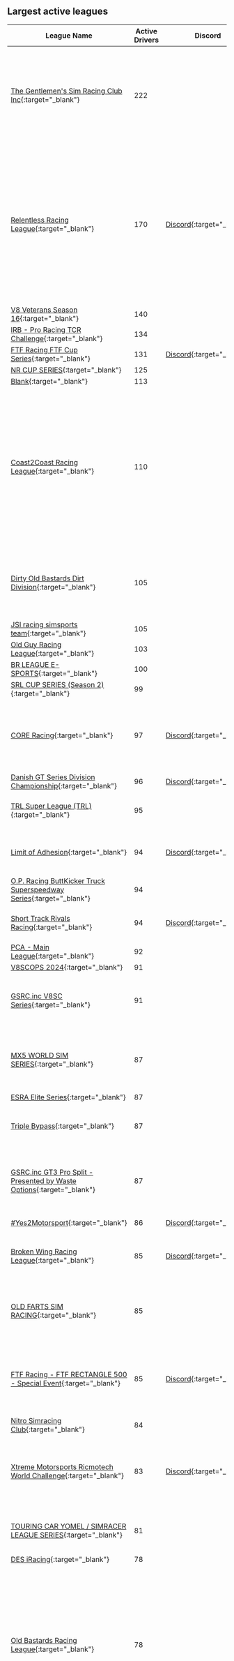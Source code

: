 ## Largest active leagues

| League Name | Active Drivers | Discord | About |
|--------------------------------------------------------------------------------------------------------------------------------------------------|--------------|-------------------------------------------------------------------|--------------------------------------------------------------------------------------------------------------------------------------------------------------------------------------------------------------------------------------------------------------------------------------------------------------------------------------------------------------------------------------------------------------------------------------------------------------------------------------------------------------------------------------------------------------------------------------------------------------------------------------------------------------------------------------------------------------------------------------------------------------------------------------------------------------------------------------------------------------------------------------------------------------------------------------------------------------------------------------------------------------------------------------------|
|[The Gentlemen's Sim Racing Club Inc](https://members.iracing.com/membersite/member/LeagueView.do?league=3143){:target="_blank"} |222 | |Welcome to the Gentlemen's Sim Racing Club\! We are a club filled with racers of all abilities in a range of different cars and racing formats\. Based on the iRacing platform, our league features 13 championships and many weekend special events and hosted fun races\. With 3 nights of broadcast racing and over 450 paid members, you are always in luck when trying to find a race\.   You can apply for a membership online and be racing with us in no time\! Membership costs are as low as $10 a season\.   Please don't hesitate to contact us with any questions you may have, and join our Facebook group\. |
|[Relentless Racing League](https://members.iracing.com/membersite/member/LeagueView.do?league=9238){:target="_blank"} |170 |[Discord](https://discord.gg/kRgpkFDnFP){:target="_blank"} |Welcome to Relentless Racing League   Relentless Racing League \(RRL\) is a progression\-based league focused on NASCAR Asphalt ovals with a very tight team environment\.   Progression:  All new drivers will start out in our ARCA series and progress from there\.  ARCA/Trucks\-\>Xfinity\-\>Cup   Progression Eligibility:  Drivers are eligible to move up once they have completed 50% of the race in the current series that they are racing\. Being pulled up is based on team owner/teams looking to fill out their roster in the series\.   Race Times:  ARCA \- 26\-week series  Thursdays \- Lobby opens at 8:00 PM EST  \-55 minutes of practice  \-5 minutes qualifying, 2 Laps  \- Green flag drops at 9:00 PM EST  Trucks \- 26\-week series \- With Playoffs  Tuesdays \- Same time slots as Above  Xfinity \- 26\-week series \- With Playoffs  Mondays \- Same time slots as Above  Cup \- 26\-week series \- With Playoffs  Fridays \- Same time slots as Above   RRL also host a variety of exhibition series\. These |
|[V8 Veterans Season 16](https://members.iracing.com/membersite/member/LeagueView.do?league=6788){:target="_blank"} |140 | |Best Over 40's in Australia battle it out in V8 Supercars\! Season 16 |
|[IRB \- Pro Racing TCR Challenge](https://members.iracing.com/membersite/member/LeagueView.do?league=2957){:target="_blank"} |134 | |Bem\-vindo ao IRB Esports\.   A maior operadora de AV da América Latina\. |
|[FTF Racing FTF Cup Series](https://members.iracing.com/membersite/member/LeagueView.do?league=2709){:target="_blank"} |131 |[Discord](https://discord.gg/JDNPMvK){:target="_blank"} |FTF Cup Series |
|[NR CUP SERIES](https://members.iracing.com/membersite/member/LeagueView.do?league=9427){:target="_blank"} |125 | | |
|[Blank](https://members.iracing.com/membersite/member/LeagueView.do?league=2241){:target="_blank"} |113 | |www\.facebook\.com/teamvlr |
|[Coast2Coast Racing League](https://members.iracing.com/membersite/member/LeagueView.do?league=3418){:target="_blank"} |110 | |Welcome to Coast2Coast Racing Leagues   We are a group that are passionate about racing and strive to provide a well\-managed, adrenalin pumping, wheel\-to\-wheel racing experience with high standards of race\-craft, clean racing and drivers that show respect to their fellow competitors with an emphasis on camaraderie and a community environment\. Members know that they are a part of something bigger than just the on\-track experience\.   We are a community based league\. A large proportion of our drivers are actively involved in the league, from Executive, Review Committee, Admining Races, Advisory committees and many other volunteer activities\. We also run Charity Races every season and have raised over $21,000 for organizations such as the Steve King Foundation and various Veteran's Charities\.  While we have live Admins managing every Race, races are reviewed and penalties assigned by a Volunteer Review Committee\. |
|[Dirty Old Bastards Dirt Division](https://members.iracing.com/membersite/member/LeagueView.do?league=1898){:target="_blank"} |105 | |Close, clean and intense dirt racing\!   General Manager/Owner: Chris Roberts  League Admin: Tyler Henselman  League Admin: Alan Simerl  League Admin: Jonathan Lohe  League Admin: Aaron Shaffer  League Admin: Tyson Landis  League Admin: Mark Smith  League Admin: Brad Faria   Danlisa league page: http://danlisa\.com/scoring/league\_series\.php?league\_id\=1403 |
|[JSI racing simsports team](https://members.iracing.com/membersite/member/LeagueView.do?league=5187){:target="_blank"} |105 | |fun dirt and tarmac racing |
|[Old Guy Racing League](https://members.iracing.com/membersite/member/LeagueView.do?league=9339){:target="_blank"} |103 | |We are a group of adult guys who want to make friends, grow as racers together and race clean |
|[BR LEAGUE E\-SPORTS](https://members.iracing.com/membersite/member/LeagueView.do?league=8144){:target="_blank"} |100 | |Liga de Automobilismo Virtual Brasileira / Brazilian Virtual Race League |
|[SRL CUP SERIES \(Season 2\)](https://members.iracing.com/membersite/member/LeagueView.do?league=8781){:target="_blank"} |99 | |Monday Nights @ 8 PM EST |
|[CORE Racing](https://members.iracing.com/membersite/member/LeagueView.do?league=3500){:target="_blank"} |97 |[Discord](https://discord.gg/vT3gqq){:target="_blank"} |A league unlike any other you will find on iRacing\. Ultimately this league is dedicated to those that love to have fun and race hard but clean\. Apply now and let the fun begin\!\!\!   League discord is https://discord\.gg/vT3gqq  League Twitter is @racing2thecore  League Facebook Group is CORE Racing League  League Website is coreracingleague\.com  League Instagram is core\_racing\_league |
|[Danish GT Series Division Championship](https://members.iracing.com/membersite/member/LeagueView.do?league=6281){:target="_blank"} |96 |[Discord](https://discord.gg/CZryFgC){:target="_blank"} |P1 Danish GT Series Pro/am |
|[TRL Super League \(TRL\)](https://members.iracing.com/membersite/member/LeagueView.do?league=5340){:target="_blank"} |95 | |TRL SUPER LEAGUE \(TRL\) \- An Australian based iRacing League\. We run all the Dirt Classes eg, Dirt Sprintcars, Dirt Street Stocks, Dirt Midgets, Dirt Late Models, Dirt Modifieds, Pro 4 Trucks and Much Much More |
|[Limit of Adhesion](https://members.iracing.com/membersite/member/LeagueView.do?league=3564){:target="_blank"} |94 |[Discord](https://discord.gg/eUnqADJ){:target="_blank"} |Friends racing championship that has expanded\. If you're interested in joining then drop by our discord and see if you fit in\.   \*\*\*\*MUST HAVE AN IRATING OF 4000 OR LESS\*\*\*\*   https://discord\.gg/eUnqADJ   Please read  https://www\.iracing\.com/the\-art\-of\-racecraft/ |
|[O\.P\. Racing ButtKicker Truck Superspeedway Series](https://members.iracing.com/membersite/member/LeagueView.do?league=2811){:target="_blank"} |94 | | |
|[Short Track Rivals Racing](https://members.iracing.com/membersite/member/LeagueView.do?league=10070){:target="_blank"} |94 |[Discord](https://discord.gg/PmEh52Y3){:target="_blank"} |Discord Information \- https://discord\.gg/PmEh52Y3  Facebook page \- https://www\.facebook\.com/profile\.php?id\=61550375705941&mibextid\=ZbWKwL |
|[PCA \- Main League](https://members.iracing.com/membersite/member/LeagueView.do?league=3167){:target="_blank"} |92 | |The official sim racing league for the Porsche Club of America membership\. |
|[V8SCOPS 2024](https://members.iracing.com/membersite/member/LeagueView.do?league=9964){:target="_blank"} |91 | |V8SCOPS 2024 League |
|[GSRC\.inc V8SC Series](https://members.iracing.com/membersite/member/LeagueView.do?league=5308){:target="_blank"} |91 | |V8 Series organised by The Gentlemens Sim Racing Club   This League will be used to set up the Ferries Shifters V8 Supercar Series Races\.   This is a Sub League run by the Gentlemens Sim Racing Club Inc\.  Which is a group of like minded people who are into iRracing and like to race in official and unofficial events\. |
|[MX5 WORLD SIM SERIES](https://members.iracing.com/membersite/member/LeagueView.do?league=3259){:target="_blank"} |87 | |10 GRAND PRIX, 1 WORLD FINAL, 1 CHAMPION   MX5WORLDSIMSERIES@GMAIL\.COM   DIVISION BASED RACING   RACES BROADCASTED LIVE AT THE GLOBAL SIMRACING CHANNEL   SOCIALS:  WWW\.FACEBOOK\.COM/MX5WORLDSIMSERIES  INSTAGRAM: @MX5WORLDSIMSERIES  EMAIL: MX5WORLDSIMSERIES@GMAIL\.COM |
|[ESRA Elite Series](https://members.iracing.com/membersite/member/LeagueView.do?league=3100){:target="_blank"} |87 | |Elite Series of ESRA |
|[Triple Bypass](https://members.iracing.com/membersite/member/LeagueView.do?league=9479){:target="_blank"} |87 | |Triple Bypass Racing League \- NASCAR \- Free League   Sunday \- NextGen Cup Series  Tuesday \- 87 Legends Series  Wednesday \- King of the Hill  Thursday \- ARCA Series   Practice opens @ 8:30PM EST/EDT  Qualifying @ 9:00PM EST/EDT |
|[GSRC\.inc GT3 Pro Split \- Presented by Waste Options](https://members.iracing.com/membersite/member/LeagueView.do?league=5307){:target="_blank"} |87 | |Top Split for the GT3 Series organised by The Gentlemens Sim Racing Club   This League will be used to set up and host the GT3 Pro Split Events on a Monday   This is a Sub League run by the Gentlemens Sim Racing Club Inc\.  Which is a group of like minded people who are into iRacing and like to race in official and unofficial events\. |
|[\#Yes2Motorsport](https://members.iracing.com/membersite/member/LeagueView.do?league=5789){:target="_blank"} |86 |[Discord](https://discord.gg/kcFEq7sbR3){:target="_blank"} |THURSDAYS, 7PM ET  twitter\.com/yes2motorsport  discord\.gg/kcFEq7sbR3 |
|[Broken Wing Racing League](https://members.iracing.com/membersite/member/LeagueView.do?league=8158){:target="_blank"} |85 |[Discord](https://discord.gg/cU7AECjnXZ){:target="_blank"} |BWRL is a NA\-Based, community\-focused racing league for drivers of all skill categories\. Whether you're a newer driver, or going for record times, you are all welcome\.   Currently fielding an F4 Championship on Tuesday evenings\. |
|[OLD FARTS SIM RACING](https://members.iracing.com/membersite/member/LeagueView.do?league=314){:target="_blank"} |85 | |Our Mission is to embrace the most competitive online Internet racing possible\. Our league agrees and adheres to all references listed in the iRacing sporting codes\.   Our first objective is to help and promote all drivers to receive their highest level of driving skills, in order to advance our league to its highest competitive level\. All this, while having fun, and making a few good friends along the way\. |
|[FTF Racing \- FTF RECTANGLE 500 \- Special Event](https://members.iracing.com/membersite/member/LeagueView.do?league=5973){:target="_blank"} |85 |[Discord](https://discord.gg/JDNPMvK){:target="_blank"} |RACE Date \- Friday, December 30th, 2022   Time \- 8:30 PM ET  Track \- Indianapolis Motor Speedway \(Open Wheel Oval\)  Car: Dallara IR\-18   Tuesday, December 27th, 2022 \- Qualifying Day \(7:00 pm ET \- 11:00 pm ET\)  Wednesday, December 28th, 2022 \- Bump Day \(8:00 pm ET\)   Main Session Times & Sim Times :  Sim Date \- 5/29/22 1x time  8:00 PM ET \- Practice \(0:30\)  8:30 PM ET \- Race \(200 Laps\) |
|[Nitro Simracing Club](https://members.iracing.com/membersite/member/LeagueView.do?league=10258){:target="_blank"} |84 | |La liga de Simracing mas grande de colombia |
|[Xtreme Motorsports Ricmotech World Challenge](https://members.iracing.com/membersite/member/LeagueView.do?league=2648){:target="_blank"} |83 |[Discord](https://discord.gg/kctTAzF8vR){:target="_blank"} |WORLD CHALLENGE RETURN JAN 2023 WITH GTP and GT3\. \*\*\* You must register through our web page not here\. \*\*\*   EVENTS ARE HELD EVERY OTHER MONDAY WITH ALL EVENTS COVERED BY APEX RACING TV   Welcome to the Xtrememotorsports Ricmotech World Challenge\.   CLASSES  GT3 CLASS PRO/AM  GTP   For more information visit our website @ https://www\.xmsracing\.com/wcseries |
|[TOURING CAR YOMEL / SIMRACER LEAGUE SERIES](https://members.iracing.com/membersite/member/LeagueView.do?league=8011){:target="_blank"} |81 | |¡Bienvenidos\!   Touring Car Yomel es el torneo anual de Autos de Turismos que busca a los 212 mejores pilotos de Latinoamérica para ingresar a la Copa Yomel y descubrir al mejor piloto del 2024\.   www\.simracerleague\.ar |
|[DES iRacing](https://members.iracing.com/membersite/member/LeagueView.do?league=10599){:target="_blank"} |78 | |No Drama Series |
|[Old Bastards Racing League](https://members.iracing.com/membersite/member/LeagueView.do?league=2293){:target="_blank"} |78 | |The Old Bastards Racing League is continuing the traditions established by the Old Bastards founding members Mark &\#8220;Smitty&\#8221; Smith & Steve &\#8220;Sgt Major&\#8221; Raft back on 7/22/2013\.   We have our good and bad races from time to time and I wanted to take the time and just send thanks to all of you for making the Old Bastards Racing League what it is\. Without you its members we wouldn't even have a league\. It is my honor to have help lead the league for the past 2 years \(Established 7/22/2013\) and to shape and build the league into what it is today\. I look forward with all of your help, to keep improving the Old Bastards Racing League as we go forward   The Old Bastards Racing League prides itself on close, clean racing with an emphasis on quality race\-craft and the camaraderie of friends\.   When Applying To The League You Will Have Seven Days To Respond To The League Application That Will Be Sent To your iRacing Message Box\. |
|[Smokey Mountain XASCAR Truck Series](https://members.iracing.com/membersite/member/LeagueView.do?league=10530){:target="_blank"} |78 | |Smokey Mountain\. Bolder Tracks\. Better Racing |
|[GEARS Cup Series](https://members.iracing.com/membersite/member/LeagueView.do?league=9223){:target="_blank"} |76 | |Welcome to the GEARS Cup Series\!   // Saturday Nights @ 8pm EST \- Season 1 starts February 25th, 2023 // |
|[Ligue de France](https://members.iracing.com/membersite/member/LeagueView.do?league=10433){:target="_blank"} |76 |[Discord](https://discord.gg/TTVMyaz){:target="_blank"} |Compétition de la LdF, qualificative pour la Coupe de France |
|[RODDCAR](https://members.iracing.com/membersite/member/LeagueView.do?league=4807){:target="_blank"} |76 | |Friday Night Superspeedway League \- roddcar\.com |
|[ARA Porsche Cup](https://members.iracing.com/membersite/member/LeagueView.do?league=5015){:target="_blank"} |74 | |Welcome to the Apex Racing Academy Porsche Cup Championship\. Go to the Apex Racing League website for more info in this series and all of the other Apex Racing League series |
|[Virtual Racing Aotearoa](https://members.iracing.com/membersite/member/LeagueView.do?league=3670){:target="_blank"} |74 | | |
|[SARA \- Sim Auto Racing Association](https://members.iracing.com/membersite/member/LeagueView.do?league=1080){:target="_blank"} |74 | |Tuesdays:  9:30 PM / 10:30 PM \- Dirt Night \(Fixed setup 358 Mods & 410 Wings\)   Wednesdays:  9:30 PM \- Contender Series \(Open setup Late Model Stock Cars\)   Thursdays:  9:30 PM \- Super Series \- Invite Only \(Open setup Late Model Stock Cars\)   All times Eastern\. |
|[Interstellar Truck Series](https://members.iracing.com/membersite/member/LeagueView.do?league=8898){:target="_blank"} |73 |[Discord](https://discord.gg/pTZUYhmSHv){:target="_blank"} |To join the league please join our Discord: https://discord\.gg/pTZUYhmSHv |
|[Champion Motorsports](https://members.iracing.com/membersite/member/LeagueView.do?league=185){:target="_blank"} |72 | |Champion Motorsports was founded in 1999, originally made up from a small group of friends who all began racing online with the boom of the Internet\. It started out as a team concept so that we could all learn from one another and help each other to improve on the track\. Over the years we met new friends, and evolved into one of the most respected simulation racing communities of our kind\. |
|[GLR Summer Series](https://members.iracing.com/membersite/member/LeagueView.do?league=11059){:target="_blank"} |71 | |8 week summer time series consisting of Indy Car, ARCA and Trucks |
|[NASRA \(1\) \- SimRacerHub\.com Truck Series](https://members.iracing.com/membersite/member/LeagueView.do?league=8605){:target="_blank"} |71 |[Discord](https://discord.gg/Btx5gwmS66){:target="_blank"} |NASRA Truck Series that runs on Monday Nights\! We run 150 \- 200 mile races with stages, limited tire sets, and different fuel capacities each week\. We never run the same races over and over again\. This series will be broadcasted by NASRA 360 Racing Network\. We try to make them as close to real life as possible\. This is a money league\. Champion Fund Fee plus Championship Payouts at seasons' end and also Weekly Entry Fees plus Weekly Payouts\. All payouts are based on the number of entries participating\! No refunds\. |
|[Diet Dr Pepper Series](https://members.iracing.com/membersite/member/LeagueView.do?league=9823){:target="_blank"} |71 | |Gen 4 with old Winston Cup style rules and points |
|[i\-FRN](https://members.iracing.com/membersite/member/LeagueView.do?league=2658){:target="_blank"} |70 | |i\-FRN is a french\-speaking online NASCAR league\. |
|[KCERacing](https://members.iracing.com/membersite/member/LeagueView.do?league=7607){:target="_blank"} |70 | |Come join the fun at any or all of our series\. Sunday night NASCAR Fixed Cup series, Monday Night GT3 Series, Tuesday night 87 Series, and Thursday night XFinity Series   Our primary goal is to create a clean racing organization that builds long lasting friendships and promote communication and comradery and has structure, while enjoy the thing we all love most and that racing hard and having fun\.   IF THIS SOUNDS INTERESTING HEAD ON OVER TO https://kceracing\.com/ AND SUBMIT AN APPLICATION\. |
|[Warriors 4 Peace Open Wheel Series](https://members.iracing.com/membersite/member/LeagueView.do?league=3645){:target="_blank"} |70 | |Official US Open Wheel iRacing Series of the Elite Racing League |
|[American Sim Racing](https://members.iracing.com/membersite/member/LeagueView.do?league=18){:target="_blank"} |70 | |Tuesday Night: Trucks  Wednesday Night: ARCA Menards Series  Thursday Night: TBA  Practice at 8:30pm, Qual at 9:00pm, Race at 9:10pm  All FIXED Setups, Realistic Weather, Auto Generated Track |
|[The Beer League](https://members.iracing.com/membersite/member/LeagueView.do?league=8579){:target="_blank"} |70 |[Discord](https://discord.gg/dWfNWf75){:target="_blank"} |Wednesday night racing\. Points for where you finish, plus points for how many beers you drink\. What could go wrong? |
|[A Lot Cleaner Xfinity Series](https://members.iracing.com/membersite/member/LeagueView.do?league=7174){:target="_blank"} |69 | |Monday Night Xfinity Series as part of the SNN family \- follows real life Xfinity Schedule and B Open Schedule\. |
|[Pro Racing Simuladores](https://members.iracing.com/membersite/member/LeagueView.do?league=9977){:target="_blank"} |69 | | |
|[NA VS OCE \- Battle At Sandown](https://members.iracing.com/membersite/member/LeagueView.do?league=7819){:target="_blank"} |68 | |Twitch\.tv/DanielGray10 \- Week 13 Challenge |
|[24 Hours of Lemons iRacing League](https://members.iracing.com/membersite/member/LeagueView.do?league=4019){:target="_blank"} |67 | |The official iRacing league of the 24 Hours of Lemons\. |
|[TDFW Trucks Series](https://members.iracing.com/membersite/member/LeagueView.do?league=7487){:target="_blank"} |67 | |Here for fun and competitive racing |
|[iSNF: NextGen Cup Series](https://members.iracing.com/membersite/member/LeagueView.do?league=5875){:target="_blank"} |66 | |LIVE BROADCAST @ 5PM ET Saturdays\. Realistic schemes, numbers, and teams true to NASCAR realism\! Fixed Setups\! |
|[TDR Sunday Night Next Gen](https://members.iracing.com/membersite/member/LeagueView.do?league=9478){:target="_blank"} |66 | |You MUST be a member of the Tyler Daniels Racing Facebook page and fill out the form at the top of the page to be admitted to this league |
|[RGR Racing League](https://members.iracing.com/membersite/member/LeagueView.do?league=9913){:target="_blank"} |65 | |Coming soon  |
|[SLIDE JAWB Racing League](https://members.iracing.com/membersite/member/LeagueView.do?league=2894){:target="_blank"} |65 |[Discord](https://discord.gg/DawNj3d8SC){:target="_blank"} |Slide Jawb Season 10, MF Racing Designs Xfinity Series  Slide Jawb Season 10 races on Tuesday nights, using the NASCAR Xfinity Series cars\!  We have TONS of different LARGE prizes, as well as professional broadcasts and competitive racing\.  The champion of the series will be awarded with $250, with 2nd earning $70, and 3rd earning $50, and so forth through 10th\. $35 will also be awarded to the team champion\. If you do NOT make the playoffs in the 15 race stretch, you will be eligible for the Dash 4 Cash\. All star race prizes will also be provided, making it an action packed 17 race season\. \(Limit 4 people per team\) |
|[Slingshot Racing League](https://members.iracing.com/membersite/member/LeagueView.do?league=8509){:target="_blank"} |65 |[Discord](https://discord.gg/gUbvnZzYrw){:target="_blank"} |We are continuing to grow and our ARCA series and TRUCK series will begin on Jan 17 and 18\! All drivers are welcome to apply\! Races will be around 1\.5 hrs, fixed setups, 3 sets of tires and 70% fuel\. League fee is $25\. Cash prizes, major giveaways and a custom trophy\! Come join us\! |
|[The Wishful Series](https://members.iracing.com/membersite/member/LeagueView.do?league=8400){:target="_blank"} |65 | |For our 3rd year racing for Make a Wish Belgium \- Vlaanderen we do a XXL version\.   We race not 1 but 6 races for the Children of Make a Wish\.   Drivers/Teams can choose whether they will participate in 6 races or just our main Wishful event on May 18th\.   Last 2 years we \( drivers, supporters and donators \) collected more than 3500 euro for Make a Wish Belgium\-Vlaanderen\. We already made several children happy with our support and that’s the reason why we make this an XXL version\. We will have fun during the races in our hobby but we know that we will also make those children happy with the wish they have\. On our discord and facebook page you will find some previous wishes that we have been able to realize with our support to Make a Wish Belgium \- Vlaanderen   Hope to see you on track and we thank you in advance on behalf of the Make a Wish children\. |
|[Aspire Racing Team \- League](https://members.iracing.com/membersite/member/LeagueView.do?league=10173){:target="_blank"} |64 |[Discord](https://discord.gg/7zXf4ACprMbsiteHere){:target="_blank"} |Home of the Aspire Racing Teams Leagues and Series\. |
|[Home Motorsports \(HMS\)](https://members.iracing.com/membersite/member/LeagueView.do?league=7888){:target="_blank"} |64 | |Group of mostly senior & middle aged drivers with the goal of clean, hard, and fun racing\. |
|[NASRA \(2\) \- Pultz Poppers Late Model Series](https://members.iracing.com/membersite/member/LeagueView.do?league=8949){:target="_blank"} |64 |[Discord](https://discord.gg/DrZdaA4n6d){:target="_blank"} |Pultz Poppers Late Model Series that runs on Tuesday Nights\! We run 150 \- 200 mile races\. We never run the same races over and over again\. This series will be broadcasted NASRA 360 Racing Network\. We try to make them as close to real life as possible\. This is a money league\. Champion Fund Fee plus Championship Payouts at seasons' end and also Weekly Entry Fees plus Weekly Payouts\. All payouts are based on the number of entries participating\! No refunds\. |
|[QSR iRacing Challenge](https://members.iracing.com/membersite/member/LeagueView.do?league=8907){:target="_blank"} |64 |[Discord](https://discord.gg/gyNzSq2sz8){:target="_blank"} |Nascar Next Gens Wednesdays and Miata Monday League  https://discord\.gg/nZ7DM9Yfv6 |
|[All Pro Sim Winter Heat](https://members.iracing.com/membersite/member/LeagueView.do?league=9161){:target="_blank"} |63 | |10 Week Winter Series Using the Limited Late Model |
|[NXTGEN NXTCC CUP](https://members.iracing.com/membersite/member/LeagueView.do?league=5820){:target="_blank"} |62 | |This will be a eight round championship with a week break after week four\. There will be a Pro and Pro\-am and Am championship so everyone will have a goal or battle throughout the fields\. There is also a point for fastest lap in each race and a point for pole position\.   \* OWN LIVERYS ARE ALLOWED\.  \* SETUPS ARE FIXED \(iracing sprint\)\.  \* 3x RACES 3X sprint 20mins\.  \* race 2 is finishing position from race 1\.  \* Race 3 is reverse grid from p13\-possibly p23\. \(random\) |
|[Fastlane Racing Promotions \- Special Events](https://members.iracing.com/membersite/member/LeagueView.do?league=7513){:target="_blank"} |62 | | |
|[ChampCar iRacing Series](https://members.iracing.com/membersite/member/LeagueView.do?league=2580){:target="_blank"} |61 | |Welcome to the official Sim Series of ChampCar, North America's home for REAL, AFFORDABLE, COMPETITIVE road racing\.   With weekly practice races virtually every Wednesday, and championship rounds throughout the year, this is the perfect place in which to practice for upcoming ChampCar races, learn more about this series, and grow a community of racers like you that have always wanted to go road racing without all the hassles, huge rule books, or obscene expense\. |
|[NERVE\-GT \[ NERVE GT3 Championship \]](https://members.iracing.com/membersite/member/LeagueView.do?league=7305){:target="_blank"} |61 | |NERVE\-GT \[ NERVE GT3 Championship \] |
|[OSRL Premier Series](https://members.iracing.com/membersite/member/LeagueView.do?league=6789){:target="_blank"} |61 | |Thursday nights at 9:30 PM Eastern   Car: ARCA |
|[Saturday Night Racing League](https://members.iracing.com/membersite/member/LeagueView.do?league=9745){:target="_blank"} |61 |[Discord](https://discord.gg/tMrz6vdquN){:target="_blank"} |Saturday Night Racing League will be having its season debut on June 3rd, 2023\. We are currently recruiting drivers, looking for clean and respectful racers\. Races will be broadcasted on Saturday nights with Practice at 9 EST and Qualifying/Race starting at 10 EST\. |
|[Sunday Night NASCAR Cup Series](https://members.iracing.com/membersite/member/LeagueView.do?league=5465){:target="_blank"} |61 |[Discord](https://discord.gg/Jc237yF){:target="_blank"} |Sunday Night NASCAR \(SNN\) is a league for fellow iRacing enthusiasts that race clean and enjoy the sport\. SNN is the only league on iRacing to offer full length races with stages for each of the 3 premier NASCAR series\. We offer a Truck series \(C license 1\.00 minumum\), Xfinity series \(B license 1\.00 minimum\) and Cup series \(A license 1\.00 minimum\)\. We follow the full NASCAR schedule and most rules where applicable\. We do not charge members a fee to race \(with the exception of team charters for Cup\)\. Series champions receive trophies after completion of the season as well as prizes for other categories\. As long as you are competitive and understand the race cannot be won on the first lap I believe you will enjoy the league\. Our races are broadcasted on Sim Racing Network \(SRM\)\. Please join the Discord link to apply and join the community: https://discord\.gg/Jc237yF |
|[C2C \- SuperDIRT Week CHARITY](https://members.iracing.com/membersite/member/LeagueView.do?league=5642){:target="_blank"} |61 | |RESERVED FOR SPECIAL EVENTS |
|[ASND Evolution 360 sprintcar series](https://members.iracing.com/membersite/member/LeagueView.do?league=7505){:target="_blank"} |60 | |Entry Level Dirt series\. 2200 iRating cap for new members\. |
|[iNascar Racing Series](https://members.iracing.com/membersite/member/LeagueView.do?league=8467){:target="_blank"} |60 |[Discord](https://discord.gg/CHZxtrFAg6){:target="_blank"} |iNascar Racing Series is a Fixed Next Gen Cup Series League, founded by Matt Allen\.  We follow the Nascar Cup Series Schedule\. Our first race for Season 2 will be Feb\. 2nd at La Coliseum, with the Clash\. We will run 36 Points races just like Cup, including the Playoffs\. Win and you are in for the Championship\!   Thursday nights, Lobby opens at 8:25pm est, 30 minute practice, 10 minute/2lap qualifying, then Green Flag\. Invite your friends, this is a fun and competitive league\!   Season 1 iNascar Racing Series Cup Champion Jeff Brogden |
|[American Muscle Series](https://members.iracing.com/membersite/member/LeagueView.do?league=6810){:target="_blank"} |60 |[Discord](https://discord.gg/kAyHX773UB){:target="_blank"} |Races in the FR500S |
|[IAA International Asphalt Association](https://members.iracing.com/membersite/member/LeagueView.do?league=6819){:target="_blank"} |59 |[Discord](https://discord.gg/epEkbN3RYP){:target="_blank"} |Spring Xfinity Series Starting March 13th\. |
|[NORA Truck Series](https://members.iracing.com/membersite/member/LeagueView.do?league=3061){:target="_blank"} |59 |[Discord](https://discord.gg/P9RfwKU){:target="_blank"} |NORA Truck Series league page\. We hope to see you on track for our 2nd season\! If your interested go ahead and join our Truck discord server and get yourself setup to race with us\! https://discord\.gg/5vSxSe5 |
|[NXTGEN iRacing PROTO/GT3 Championship](https://members.iracing.com/membersite/member/LeagueView.do?league=7015){:target="_blank"} |59 |[Discord](https://discord.gg/gHj6NVKCMC){:target="_blank"} |The home of GT3 & Proto/GT3 racing, This season we have the GT3 fixed on Wednesdays & also the Proto/GT3 On Wednesdays, See the NXTGEN Discord for all information\. |
|[RAV \- Liga Racers AV](https://members.iracing.com/membersite/member/LeagueView.do?league=3454){:target="_blank"} |59 | | |
|[Spartan SimRacing League](https://members.iracing.com/membersite/member/LeagueView.do?league=6894){:target="_blank"} |59 |[Discord](https://discord.gg/3XreBNvzCJ){:target="_blank"} |NASCAR style racing, that promotes good clean racing\. This league is broadcasted and has prizes\. |
|[XASCAR](https://members.iracing.com/membersite/member/LeagueView.do?league=8479){:target="_blank"} |59 |[Discord](https://discord.gg/eDU44t7xyP){:target="_blank"} |XASCAR Night in America is the greatest night in America\!\! |
|[Untitled Friend League](https://members.iracing.com/membersite/member/LeagueView.do?league=6068){:target="_blank"} |59 | | |
|[Bonfire Racing League \- BTT](https://members.iracing.com/membersite/member/LeagueView.do?league=6718){:target="_blank"} |58 | |This league is for the Big Trucking Tuesday series \(fixed setup\), which runs NASCAR Camping World Truck Series trucks on Tuesday evenings \(9pm race ET\)\. Check the website for full rules and details about the league\! |
|[FSS eSports iRacing Series](https://members.iracing.com/membersite/member/LeagueView.do?league=8845){:target="_blank"} |58 |[Discord](https://discord.gg/HgePSbFr87){:target="_blank"} |Full Send Sims builds custom sim racing rigs and offers trackside simulation and event rentals in the Southeast region of the USA\. The FSS eSports League has been created to help foster clean racing and support training in areas such as car control, race\-craft, race adjudication and corner working\. FSS will monitor the league races and provide driver feedback utilizing the corner marshall adjutication and offering driver educational programs via the FSS Racing 101 season\. Our goal is to allow drivers of all experience levels to race together on an enjoyable platform\.   See you on track\!\! |
|[SRP \- SimRacing Portugal](https://members.iracing.com/membersite/member/LeagueView.do?league=996){:target="_blank"} |58 | |SimRacing Portugal, uma das primeiras \(senão a primeira\) comunidade de simulação automóvel em Portugal\.Com inicio de actividade a 27 de Novembro de 2004, conta actualmente com cerca de 80 membros regulares distribuídos por diversos simuladores\.Uma comunidade exclusivamente dedicada a simulação automóvel\.Corridas organizadas por portugueses para portugueses\!Corridas com pessoal do melhor, bem disposto e que partilham o teu hobbye |
|[Stay Tuned Sports Podcast Truck Series](https://members.iracing.com/membersite/member/LeagueView.do?league=3818){:target="_blank"} |58 |[Discord](https://discord.gg/j7qGJcyC){:target="_blank"} |Welcome to the Official league page for the Elite Stay Tuned Sports Podcast Truck Series\! Sundays @9pm EST\. |
|[Jack Dowel Simulators & eSports Truck Series](https://members.iracing.com/membersite/member/LeagueView.do?league=7640){:target="_blank"} |58 |[Discord](https://discord.gg/Jc237yF){:target="_blank"} |All league information will be located on our Discord below\.  https://discord\.gg/Jc237yF |
|[Alpha Touring Challenge](https://members.iracing.com/membersite/member/LeagueView.do?league=6243){:target="_blank"} |57 |[Discord](https://discord.gg/3bYxzBDEW6){:target="_blank"} |From seasoned veterans to fresh\-faced rookies, no matter what your skill level is, you will have someone to race\. With FWD cars, it's easy to get behind the wheel and start racing, but mastering their intricacies is a true challenge\. Luckily, our drivers are not just fierce competitors, but also helpful coaches, ready to guide newbies towards greatness\. So come join us for an unforgettable experience \- where speed, strategy, and sportsmanship converge in a thrilling display of automotive prowess\. |
|[Roadster Rumble \- Simagic Showroom Rumble](https://members.iracing.com/membersite/member/LeagueView.do?league=7347){:target="_blank"} |57 | |Toyota 86 league for all driver skill levels \. Sim racers across Australia and NZ battle it out for prize money and bragging rights\.   For more information join our Face book page   https://www\.facebook\.com/groups/1209786549474364 |
|[THE SHOW Sportscar World Challenge](https://members.iracing.com/membersite/member/LeagueView.do?league=9880){:target="_blank"} |57 | |THE SHOW presents the Sportscar World Challenge\! Featuring the brand\-new LMP3 and the GT4 sportscars\. This series will be broken into "splits" featuring 1 endurance race and 4 sprint races over a 5 week timespan\. |
|[Moonshiners Racing League](https://members.iracing.com/membersite/member/LeagueView.do?league=5681){:target="_blank"} |57 | |2023 Cup Series Regular Season  Wednesday Nights Starting Feb 8th  Practice\-7:00 Pm EST  Qualify\-8:00 Pm EST  Race\-8:10 Pm EST |
|[NORA Cup Series](https://members.iracing.com/membersite/member/LeagueView.do?league=3806){:target="_blank"} |57 | |The new home to the NORA Cup Series\! Here is where you will find ALL Cup Series races for 2023 and the foreseeable future\.   NORA Cup Series heads into its 2nd season within the league\. Donald Etcher was our season \#1 champion with Vincent Arthur winning season \#2\. As of now Vincent will be defending his title\!   Server launches at 7:30 on Tuesday nights  Lone Qualifying\- 8:30  Race Grid\- 8:35\-8:40 track depending\.  Drivers Meeting\- During Grid/Pacing   We follow the same schedule as real life which means long seasons\! Race lengths will be 60%\. To compete for a Cup Series title we are also adding a small entry fee this season, Cup is $30\. |
|[Australian Dirt League](https://members.iracing.com/membersite/member/LeagueView.do?league=10294){:target="_blank"} |56 | |Dirt League /Sprint cars |
|[Moving Chicanes Racing League](https://members.iracing.com/membersite/member/LeagueView.do?league=9996){:target="_blank"} |56 | | |
|[GoT\-Racing\.eu](https://members.iracing.com/membersite/member/LeagueView.do?league=164){:target="_blank"} |56 |[Discord](https://discord.gg/FySEPdRHP9)){:target="_blank"} |Al meer dan 10 jaar zijn we een gezellige iRacing community binnen de Benelux met als motto: Serious iRacing with a Smile   De GoT\-iRacing community kenmerkt zich door behulpzaamheid, eerlijkheid, duidelijkheid, openheid en bovenal lekker samen 'praten' over iRacing en het fair racen met een glimlach in officiële series of in de door de GoT\-iRacing community georganiseerde race\- en training\-sessies\.   Tijdens de door ons georganiseerde races is het de bedoeling dat je aan de start verschijnt om leuk te racen samen met andere GoT\-community rijders\. Winnen ten koste van alles is niet de instelling\. Racen en battlen met wederzijds respect en vooral Serious, maar altijd met een Smile\.   Indien je nog steeds enthousiast ben, meld je dan nu aan\! |
|[CTC Cup Series](https://members.iracing.com/membersite/member/LeagueView.do?league=6525){:target="_blank"} |55 |[Discord](https://discord.gg/WXBy9uebYW){:target="_blank"} |The CTC Cup Series uses the Gen 4 Cup Car and a Chase format points system\. Races are broadcasted and are raced on Wednesday nights\! |


